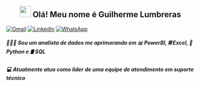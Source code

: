 <h2 align="center"><img src = "https://raw.githubusercontent.com/MartinHeinz/MartinHeinz/master/wave.gif" width = 30px> Olá! Meu nome é Guilherme Lumbreras</h2>

<a href="mailto:lumbrerasguilherme@gmail.co" align="center">![Gmail](https://img.shields.io/badge/Gmail-D14836?style=for-the-badge&logo=gmail&logoColor=white)</a>
<a href="https://linkedin.com/in/guilherme-lumbreras"  align="center">![LinkedIn](https://img.shields.io/badge/linkedin-%230077B5.svg?style=for-the-badge&logo=linkedin&logoColor=white)</a>
<a href="https://api.whatsapp.com/send?phone=5521984509969"  align="center">![WhatsApp](https://img.shields.io/badge/WhatsApp-25D366?style=for-the-badge&logo=whatsapp&logoColor=white)</a>


##### 👨🏻‍💻 Sou um analista de dados me aprimorando em 📊 PowerBI, 𝄜 Excel, 🐍 Python e 🛢 SQL
##### 💻 Atualmente atuo como lider de uma equipe de atendimento em suporte técnico
